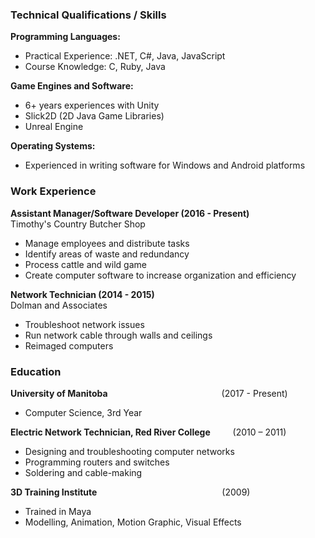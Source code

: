 ### Technical Qualifications / Skills

**Programming Languages:**
- Practical Experience: .NET, C#, Java, JavaScript
- Course Knowledge: C, Ruby, Java

**Game Engines and Software:**
- 6+ years experiences with Unity
- Slick2D (2D Java Game Libraries)
- Unreal Engine

**Operating Systems:**
- Experienced in writing software for Windows and Android platforms

### Work Experience

**Assistant Manager/Software Developer (2016 - Present)**<br/>
Timothy's Country Butcher Shop
- Manage employees and distribute tasks
- Identify areas of waste and redundancy
- Process cattle and wild game
- Create computer software to increase organization and efficiency

**Network Technician (2014 - 2015)**<br/>
Dolman and Associates
- Troubleshoot network issues
- Run network cable through walls and ceilings
- Reimaged computers

### Education

**University of Manitoba**&emsp;&emsp;&emsp;&emsp;&emsp;&emsp;&emsp;&emsp;&emsp;&emsp;&emsp;&emsp;&emsp;(2017 - Present) <br />
- Computer Science, 3rd Year

**Electric Network Technician, Red River College** &emsp;&emsp; (2010 – 2011) <br />
- Designing and troubleshooting computer networks
- Programming routers and switches
- Soldering and cable-making

**3D Training Institute**&emsp;&emsp;&emsp;&emsp;&emsp;&emsp;&emsp;&emsp;&emsp;&emsp;&emsp;&emsp;&emsp;&emsp; (2009) <br />
- Trained in Maya
- Modelling, Animation, Motion Graphic, Visual Effects

